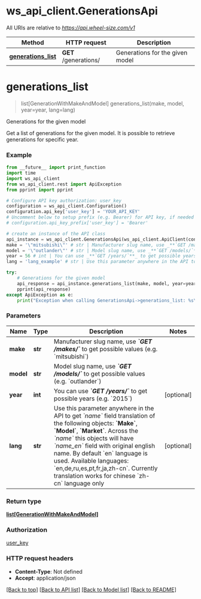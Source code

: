 # ws_api_client.GenerationsApi

All URIs are relative to *https://api.wheel-size.com/v1*

Method | HTTP request | Description
------------- | ------------- | -------------
[**generations_list**](GenerationsApi.md#generations_list) | **GET** /generations/ | Generations for the given model


# **generations_list**
> list[GenerationWithMakeAndModel] generations_list(make, model, year=year, lang=lang)

Generations for the given model

Get a list of generations for the given model. It is possible to retrieve generations for specific year.

### Example
```python
from __future__ import print_function
import time
import ws_api_client
from ws_api_client.rest import ApiException
from pprint import pprint

# Configure API key authorization: user_key
configuration = ws_api_client.Configuration()
configuration.api_key['user_key'] = 'YOUR_API_KEY'
# Uncomment below to setup prefix (e.g. Bearer) for API key, if needed
# configuration.api_key_prefix['user_key'] = 'Bearer'

# create an instance of the API class
api_instance = ws_api_client.GenerationsApi(ws_api_client.ApiClient(configuration))
make = '\"mitsubishi\"' # str | Manufacturer slug name, use _**`GET /makes/`**_ to get possible values (e.g. `mitsubishi`)
model = '\"outlander\"' # str | Model slug name, use _**`GET /models/`**_ to get possible values (e.g. `outlander`)
year = 56 # int | You can use _**`GET /years/`**_ to get possible years (e.g. `2015`) (optional)
lang = 'lang_example' # str | Use this parameter anywhere in the API to get *`name`* field translation of the following objects: **`Make`**, **`Model`**, **`Market`**. Across the *`name`* this objects will have *`name_en`* field with original english name. By default `en` language is used.  Available languages: `en,de,ru,es,pt,fr,ja,zh-cn`. Currently translation works for chinese `zh-cn` language only (optional)

try:
    # Generations for the given model
    api_response = api_instance.generations_list(make, model, year=year, lang=lang)
    pprint(api_response)
except ApiException as e:
    print("Exception when calling GenerationsApi->generations_list: %s\n" % e)
```

### Parameters

Name | Type | Description  | Notes
------------- | ------------- | ------------- | -------------
 **make** | **str**| Manufacturer slug name, use _**&#x60;GET /makes/&#x60;**_ to get possible values (e.g. &#x60;mitsubishi&#x60;) | 
 **model** | **str**| Model slug name, use _**&#x60;GET /models/&#x60;**_ to get possible values (e.g. &#x60;outlander&#x60;) | 
 **year** | **int**| You can use _**&#x60;GET /years/&#x60;**_ to get possible years (e.g. &#x60;2015&#x60;) | [optional] 
 **lang** | **str**| Use this parameter anywhere in the API to get *&#x60;name&#x60;* field translation of the following objects: **&#x60;Make&#x60;**, **&#x60;Model&#x60;**, **&#x60;Market&#x60;**. Across the *&#x60;name&#x60;* this objects will have *&#x60;name_en&#x60;* field with original english name. By default &#x60;en&#x60; language is used.  Available languages: &#x60;en,de,ru,es,pt,fr,ja,zh-cn&#x60;. Currently translation works for chinese &#x60;zh-cn&#x60; language only | [optional] 

### Return type

[**list[GenerationWithMakeAndModel]**](GenerationWithMakeAndModel.md)

### Authorization

[user_key](../README.md#user_key)

### HTTP request headers

 - **Content-Type**: Not defined
 - **Accept**: application/json

[[Back to top]](#) [[Back to API list]](../README.md#documentation-for-api-endpoints) [[Back to Model list]](../README.md#documentation-for-models) [[Back to README]](../README.md)

